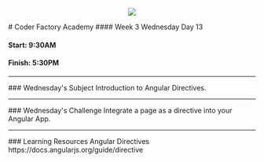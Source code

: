 <p align="center"><img src="https://github.com/coder-factory-academy/cf-guidline-css/blob/master/CFA.png"></p>
# Coder Factory Academy
#### Week 3 Wednesday Day 13

#### Start: 9:30AM
#### Finish: 5:30PM
<hr>
### Wednesday's Subject
Introduction to Angular Directives.


<hr>
### Wednesday's Challenge
Integrate a page as a directive into your Angular App.

<hr>
### Learning Resources
Angular Directives <br>
https://docs.angularjs.org/guide/directive
